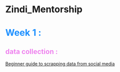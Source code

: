 # Zindi_Mentorship



<h1 style='color:DodgerBlue;'> Week 1 : </h1>
 <h2 style='color:violet'> data collection : </h2>
<a href='https://zindi.africa/learning/a-beginners-guide-to-scraping-data-from-social-media'> Beginner guide to scrapping data from social media </a>
